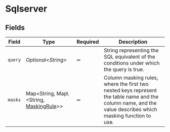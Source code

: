 # Sqlserver


## Fields

| Field                                                                                                                                                      | Type                                                                                                                                                       | Required                                                                                                                                                   | Description                                                                                                                                                |
| ---------------------------------------------------------------------------------------------------------------------------------------------------------- | ---------------------------------------------------------------------------------------------------------------------------------------------------------- | ---------------------------------------------------------------------------------------------------------------------------------------------------------- | ---------------------------------------------------------------------------------------------------------------------------------------------------------- |
| `query`                                                                                                                                                    | *Optional\<String>*                                                                                                                                        | :heavy_minus_sign:                                                                                                                                         | String representing the SQL equivalent of the conditions under which the query is true.                                                                    |
| `masks`                                                                                                                                                    | Map\<String, Map\\<String, [MaskingRule](../../models/shared/MaskingRule.md)>>                                                                             | :heavy_minus_sign:                                                                                                                                         | Column masking rules, where the first two nested keys represent the table name and the column name, and the value describes which masking function to use. |